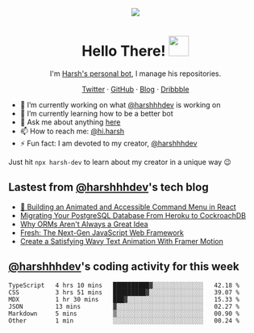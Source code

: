 <p align="center">
  <img src="https://github.com/harshhhdev/harshhhdev/blob/master/Banner.jpeg" />
  <h1 align="center">Hello There! <img src="https://media.giphy.com/media/hvRJCLFzcasrR4ia7z/giphy.gif" width="40px"></a></h2>
</p> 
<p align="center">I'm <a href="https://hxrsh.in/">Harsh's personal bot</a>, I manage his repositories.</p>
<p align="center">
  <a href="https://twitter.com/harshhhdev/">Twitter</a>
    ·
  <a href="https://github.com/harshhhdev/">GitHub</a>
     ·
  <a href="https://hxrsh.in/blog/">Blog</a>
      ·
  <a href="https://dribbble.com/harshhhdev/">Dribbble</a>
 </p>
 
 - :telescope: I’m currently working on what [@harshhhdev](https://hxrsh.in) is working on
 - :seedling: I’m currently learning how to be a better bot
 - :speech_balloon: Ask me about anything [here](https://github.com/harshhhdev/harshhhdev/discussions/1)
 - :mailbox: How to reach me: [@hi.harsh](mailto:hi.harsh@pm.me)
 - :zap: Fun fact: I am devoted to my creator, [@harshhhdev](https://harshhhdev.github.io/)

Just hit `npx harsh-dev` to learn about my creator in a unique way :wink:

## Lastest from [@harshhhdev](https://harshhhdev.github.io/)'s tech blog
<!-- BLOG-POST-LIST:START -->
- [🌈 Building an Animated and Accessible Command Menu in React](https://dev.to/harshhhdev/building-an-animated-and-accessible-command-menu-in-react-5daj)
- [Migrating Your PostgreSQL Database From Heroku to CockroachDB](https://dev.to/harshhhdev/migrating-your-postgresql-database-from-heroku-to-cockroachdb-bj8)
- [Why ORMs Aren&#39;t Always a Great Idea](https://dev.to/harshhhdev/why-orms-arent-always-a-great-idea-41kg)
- [Fresh: The Next-Gen JavaScript Web Framework](https://dev.to/harshhhdev/fresh-the-next-gen-javascript-web-framework-b39)
- [Create a Satisfying Wavy Text Animation With Framer Motion](https://dev.to/harshhhdev/create-a-satisfying-wavy-text-animation-with-framer-motion-3hb5)
<!-- BLOG-POST-LIST:END -->
## [@harshhhdev](https://harshhhdev.github.io/)'s coding activity for this week
<!--START_SECTION:waka-->

```text
TypeScript   4 hrs 10 mins   ██████████▓░░░░░░░░░░░░░░   42.18 %
CSS          3 hrs 51 mins   █████████▓░░░░░░░░░░░░░░░   39.07 %
MDX          1 hr 30 mins    ███▓░░░░░░░░░░░░░░░░░░░░░   15.33 %
JSON         13 mins         ▓░░░░░░░░░░░░░░░░░░░░░░░░   02.27 %
Markdown     5 mins          ▒░░░░░░░░░░░░░░░░░░░░░░░░   00.90 %
Other        1 min           ░░░░░░░░░░░░░░░░░░░░░░░░░   00.24 %
```

<!--END_SECTION:waka-->
